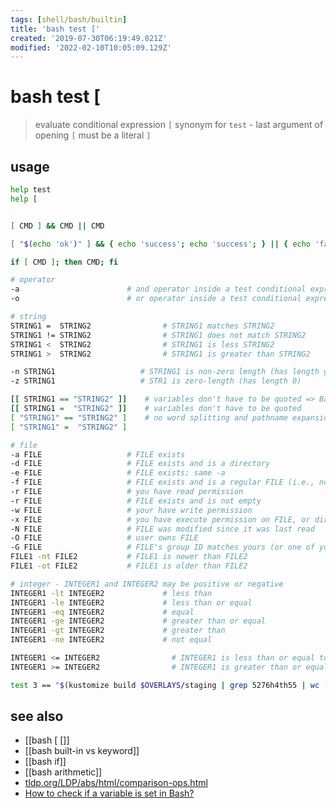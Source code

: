 ```yaml
---
tags: [shell/bash/builtin]
title: 'bash test ['
created: '2019-07-30T06:19:49.021Z'
modified: '2022-02-10T10:05:09.129Z'
---
```


# bash test [

> evaluate conditional expression
> `[` synonym for `test` - last argument of opening `[` must be a literal `]`

## usage

```sh
help test
help [


[ CMD ] && CMD || CMD

[ "$(echo 'ok')" ] && { echo 'success'; echo 'success'; } || { echo 'fail'; echo 'fail'; }    # notic space between curly-braces

if [ CMD ]; then CMD; fi

# operator
-a                        # and operator inside a test conditional expression
-o                        # or operator inside a test conditional expression

# string
STRING1 =  STRING2                # STRING1 matches STRING2
STRING1 != STRING2                # STRING1 does not match STRING2
STRING1 <  STRING2                # STRING1 is less STRING2
STRING1 >  STRING2                # STRING1 is greater than STRING2

-n STRING1                   # STRING1 is non-zero length (has length greater than 0)
-z STRING1                   # STR1 is zero-length (has length 0)

[[ STRING1 == "STRING2" ]]    # variables don't have to be quoted => Bash performs word splitting and pathname expansion
[[ STRING1 =  "STRING2" ]]    # variables don't have to be quoted
[ "STRING1" == "STRING2" ]    # no word splitting and pathname expansion
[ "STRING1" =  "STRING2" ]

# file
-a FILE                   # FILE exists
-d FILE                   # FILE exists and is a directory
-e FILE                   # FILE exists; same -a
-f FILE                   # FILE exists and is a regular FILE (i.e., not a directory or other special type of FILE)
-r FILE                   # you have read permission
-r FILE                   # FILE exists and is not empty
-w FILE                   # your have write permission
-x FILE                   # you have execute permission on FILE, or directory search permission if it is a directory
-N FILE                   # FILE was modified since it was last read
-O FILE                   # user owns FILE
-G FILE                   # FILE's group ID matches yours (or one of yours, if you are in multiple groups)
FILE1 -nt FILE2           # FILE1 is newer than FILE2
FILE1 -ot FILE2           # FILE1 is older than FILE2

# integer - INTEGER1 and INTEGER2 may be positive or negative
INTEGER1 -lt INTEGER2             # less than
INTEGER1 -le INTEGER2             # less than or equal
INTEGER1 -eq INTEGER2             # equal
INTEGER1 -ge INTEGER2             # greater than or equal
INTEGER1 -gt INTEGER2             # greater than
INTEGER1 -ne INTEGER2             # not equal

INTEGER1 <= INTEGER2                # INTEGER1 is less than or equal to INTEGER2
INTEGER1 >= INTEGER2                # INTEGER1 is greater than or equal to INTEGER2

test 3 == "$(kustomize build $OVERLAYS/staging | grep 5276h4th55 | wc -l)"; echo "$?"
```

## see also

- [[bash [ []]
- [[bash built-in vs keyword]]
- [[bash if]]
- [[bash arithmetic]]
- [tldp.org/LDP/abs/html/comparison-ops.html](https://tldp.org/LDP/abs/html/comparison-ops.html)
- [How to check if a variable is set in Bash?](https://stackoverflow.com/questions/3601515/how-to-check-if-a-variable-is-set-in-bash)
